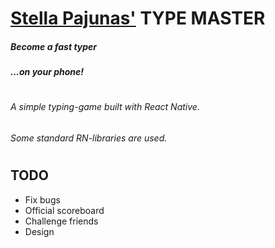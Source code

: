 # [Stella Pajunas'](https://www.pond5.com/stock-footage/item/75268195-miss-stella-pajunas-worlds-fast-typist-types-ibm-electric-ty) TYPE MASTER

##### _Become a fast typer_

##### _...on your phone!_

#

#

###### A simple typing-game built with React Native.

###### Some standard RN-libraries are used.

#

#

## TODO

- Fix bugs
- Official scoreboard
- Challenge friends
- Design
